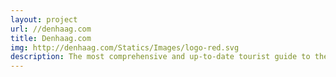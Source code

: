 ```yaml
---
layout: project
url: //denhaag.com
title: Denhaag.com
img: http://denhaag.com/Statics/Images/logo-red.svg
description: The most comprehensive and up-to-date tourist guide to the Hague
---
```

